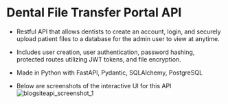 # Dental File Transfer Portal API
- Restful API that allows dentists to create an account, login, and securely upload patient files to a database for the admin user to view at anytime.
- Includes user creation, user authentication, password hashing, protected routes utilizing JWT tokens, and file encryption. 
- Made in Python with FastAPI, Pydantic, SQLAlchemy, PostgreSQL

- Below are screenshots of the interactive UI for this API 
![blogsiteapi_screenshot_1](https://user-images.githubusercontent.com/51379562/167350568-f0967a28-2e8d-4257-a88a-93db94040611.png)



